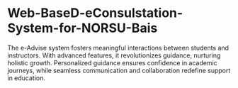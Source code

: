 # Web-BaseD-eConsulstation-System-for-NORSU-Bais
The e-Advise system fosters meaningful interactions between students and instructors. With advanced features, it revolutionizes guidance, nurturing holistic growth. Personalized guidance ensures confidence in academic journeys, while seamless communication and collaboration redefine support in education.
